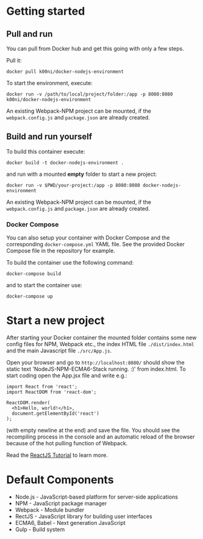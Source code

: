 # Getting started

## Pull and run

You can pull from Docker hub and get this going with only a few steps. 

Pull it:

    docker pull k00ni/docker-nodejs-environment
    
To start the environment, execute:

    docker run -v /path/to/local/project/folder:/app -p 8080:8080 k00ni/docker-nodejs-environment
    
An existing Webpack-NPM project can be mounted, if the `webpack.config.js` and `package.json` are already created.

## Build and run yourself

To build this container execute:

    docker build -t docker-nodejs-environment .

and run with a mounted **empty** folder to start a new project:

    docker run -v $PWD/your-project:/app -p 8080:8080 docker-nodejs-environment

An existing Webpack-NPM project can be mounted, if the `webpack.config.js` and `package.json` are already created.

### Docker Compose

You can also setup your container with Docker Compose and the corresponding `docker-compose.yml` YAML file. See the provided Docker Compose file in the repository for example.

To build the container use the following command:

```
docker-compose build
```

and to start the container use:

```
docker-compose up
```

# Start a new project

After starting your Docker container the mounted folder contains some new config files for NPM, Webpack etc., the index HTML file `./dist/index.html` and the main Javascript file `./src/App.js`.

Open your browser and go to `http://localhost:8080/` should show the static text 'NodeJS-NPM-ECMA6-Stack running. :)' from index.html. To start coding open the App.jsx file and write e.g.:

```
import React from 'react';
import ReactDOM from 'react-dom';

ReactDOM.render(
  <h1>Hello, world!</h1>,
  document.getElementById('react')
);

```

(with empty newline at the end) and save the file. You should see the recompiling process in the console and an automatic reload of the browser because of the hot pulling function of Webpack.

Read the [ReactJS Tutorial](https://facebook.github.io/react/docs/tutorial.html) to learn more.


# Default Components

* Node.js - JavaScript-based platform for server-side applications
* NPM - JavaScript package manager
* Webpack - Module bundler
* RectJS - JavaScript library for building user interfaces
* ECMA6, Babel - Next generation JavaScript
* Gulp - Build system

